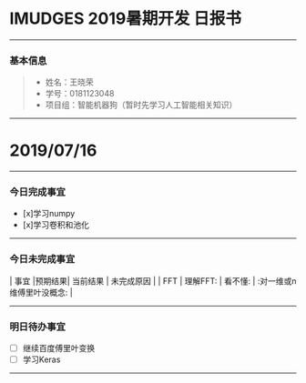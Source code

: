 # IMUDGES 2019暑期开发 日报书
-------


### 基本信息
> * 姓名：王晓荣
> * 学号：0181123048
> * 项目组：智能机器狗（暂时先学习人工智能相关知识）

-------



# 2019/07/16

-------

### 今日完成事宜
- [x]学习numpy
- [x]学习卷积和池化

-----
### 今日未完成事宜


| 事宜     |预期结果| 当前结果  | 未完成原因   | 
|    FFT   | 理解FFT:  | 看不懂:  | :对一维或n维傅里叶没概念:  |



------
### 明日待办事宜
- [ ] 继续百度傅里叶变换
- [ ] 学习Keras
-------
